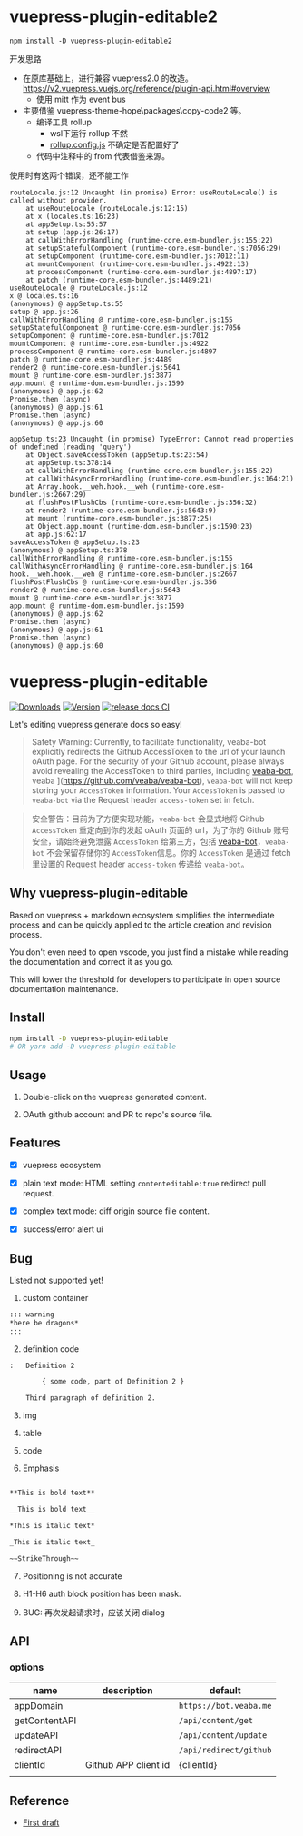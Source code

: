 # vuepress-plugin-editable2

```
npm install -D vuepress-plugin-editable2
```

开发思路
- 在原库基础上，进行兼容 vuepress2.0 的改造。 https://v2.vuepress.vuejs.org/reference/plugin-api.html#overview
  - 使用 mitt 作为 event bus
- 主要借鉴 vuepress-theme-hope\packages\copy-code2 等。
  - 编译工具 rollup
    - wsl下运行 rollup 不然
    - [rollup.config.js](https://github.com/scil/vuepress-plugin-editable2/blob/main/rollup.config.js) 不确定是否配置好了
  - 代码中注释中的 from 代表借鉴来源。

使用时有这两个错误，还不能工作 
```
routeLocale.js:12 Uncaught (in promise) Error: useRouteLocale() is called without provider.
    at useRouteLocale (routeLocale.js:12:15)
    at x (locales.ts:16:23)
    at appSetup.ts:55:57
    at setup (app.js:26:17)
    at callWithErrorHandling (runtime-core.esm-bundler.js:155:22)
    at setupStatefulComponent (runtime-core.esm-bundler.js:7056:29)
    at setupComponent (runtime-core.esm-bundler.js:7012:11)
    at mountComponent (runtime-core.esm-bundler.js:4922:13)
    at processComponent (runtime-core.esm-bundler.js:4897:17)
    at patch (runtime-core.esm-bundler.js:4489:21)
useRouteLocale @ routeLocale.js:12
x @ locales.ts:16
(anonymous) @ appSetup.ts:55
setup @ app.js:26
callWithErrorHandling @ runtime-core.esm-bundler.js:155
setupStatefulComponent @ runtime-core.esm-bundler.js:7056
setupComponent @ runtime-core.esm-bundler.js:7012
mountComponent @ runtime-core.esm-bundler.js:4922
processComponent @ runtime-core.esm-bundler.js:4897
patch @ runtime-core.esm-bundler.js:4489
render2 @ runtime-core.esm-bundler.js:5641
mount @ runtime-core.esm-bundler.js:3877
app.mount @ runtime-dom.esm-bundler.js:1590
(anonymous) @ app.js:62
Promise.then (async)
(anonymous) @ app.js:61
Promise.then (async)
(anonymous) @ app.js:60

appSetup.ts:23 Uncaught (in promise) TypeError: Cannot read properties of undefined (reading 'query')
    at Object.saveAccessToken (appSetup.ts:23:54)
    at appSetup.ts:378:14
    at callWithErrorHandling (runtime-core.esm-bundler.js:155:22)
    at callWithAsyncErrorHandling (runtime-core.esm-bundler.js:164:21)
    at Array.hook.__weh.hook.__weh (runtime-core.esm-bundler.js:2667:29)
    at flushPostFlushCbs (runtime-core.esm-bundler.js:356:32)
    at render2 (runtime-core.esm-bundler.js:5643:9)
    at mount (runtime-core.esm-bundler.js:3877:25)
    at Object.app.mount (runtime-dom.esm-bundler.js:1590:23)
    at app.js:62:17
saveAccessToken @ appSetup.ts:23
(anonymous) @ appSetup.ts:378
callWithErrorHandling @ runtime-core.esm-bundler.js:155
callWithAsyncErrorHandling @ runtime-core.esm-bundler.js:164
hook.__weh.hook.__weh @ runtime-core.esm-bundler.js:2667
flushPostFlushCbs @ runtime-core.esm-bundler.js:356
render2 @ runtime-core.esm-bundler.js:5643
mount @ runtime-core.esm-bundler.js:3877
app.mount @ runtime-dom.esm-bundler.js:1590
(anonymous) @ app.js:62
Promise.then (async)
(anonymous) @ app.js:61
Promise.then (async)
(anonymous) @ app.js:60
```

# vuepress-plugin-editable

<p align="center">

<a href="https://npmcharts.com/compare/vuepress-plugin-editable?minimal=true"><img src="https://img.shields.io/npm/dm/vuepress-plugin-editable.svg" alt="Downloads"></a>
<a href="https://www.npmjs.com/package/vuepress-plugin-editable"><img src="https://img.shields.io/npm/v/vuepress-plugin-editable.svg" alt="Version"></a>
[![release docs CI](https://github.com/veaba/vuepress-plugin-editable/actions/workflows/release-docs.yml/badge.svg)](https://github.com/veaba/vuepress-plugin-editable/actions/workflows/release-docs.yml)

</p>

Let's editing vuepress generate docs so easy!

> Safety Warning: Currently, to facilitate functionality, veaba-bot explicitly redirects the Github AccessToken to the url of your launch oAuth page. For the security of your Github account, please always avoid revealing the AccessToken to third parties, including [veaba-bot](), veaba ](https://github.com/veaba/veaba-bot), `veaba-bot` will not keep storing your `AccessToken` information. Your `AccessToken` is passed to `veaba-bot` via the Request header `access-token` set in fetch.

> 安全警告：目前为了方便实现功能，`veaba-bot` 会显式地将 Github `AccessToken` 重定向到你的发起 oAuth 页面的 url，为了你的 Github 账号安全，请始终避免泄露 `AccessToken` 给第三方，包括 [veaba-bot](https://github.com/veaba/veaba-bot)，`veaba-bot` 不会保留存储你的 `AccessToken`信息。你的 `AccessToken` 是通过 fetch 里设置的 Request header `access-token` 传递给 `veaba-bot`。

## Why vuepress-plugin-editable

Based on vuepress + markdown ecosystem simplifies the intermediate process and can be quickly applied to the article
creation and revision process.

You don't even need to open vscode, you just find a mistake while reading the documentation and correct it as you go.

This will lower the threshold for developers to participate in open source documentation maintenance.

## Install

```sh
npm install -D vuepress-plugin-editable
# OR yarn add -D vuepress-plugin-editable
```

## Usage

1. Double-click on the vuepress generated content.

2. OAuth github account and PR to repo's source file.

## Features

- [x] vuepress ecosystem

- [x] plain text mode: HTML setting `contenteditable:true` redirect pull request.

- [x] complex text mode: diff origin source file content.

- [x] success/error alert ui

## Bug

Listed not supported yet!

1. custom container

```txt
::: warning
*here be dragons*
:::

```

2. definition code

```txt
:   Definition 2

        { some code, part of Definition 2 }

    Third paragraph of definition 2.

```

3. img

4. table

5. code

6. Emphasis

```txt

**This is bold text**

__This is bold text__

*This is italic text*

_This is italic text_

~~StrikeThrough~~

```

7. Positioning is not accurate

8. H1-H6 auth block position has been mask.

9. BUG: 再次发起请求时，应该关闭 dialog
## API

### options

| name          | description          | default                |
| ------------- | -------------------- | ---------------------- |
| appDomain     |                      | `https://bot.veaba.me` |
| getContentAPI |                      | `/api/content/get`     |
| updateAPI     |                      | `/api/content/update`  |
| redirectAPI   |                      | `/api/redirect/github` |
| clientId      | Github APP client id | {clientId}             |
|               |                      |                        |

## Reference

- [First draft](https://github.com/vuejs/docs-next-zh-cn/discussions/377#discussioncomment-298623)
